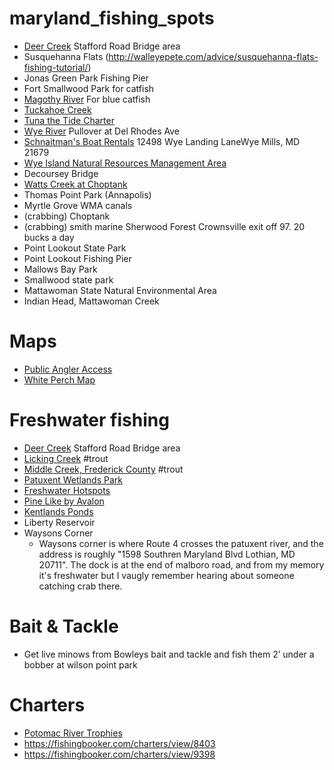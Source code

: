 # maryland_fishing_spots
- [Deer Creek](https://dnr.maryland.gov/fisheries/Pages/hotspots/deer.aspx) Stafford Road Bridge area
- Susquehanna Flats (http://walleyepete.com/advice/susquehanna-flats-fishing-tutorial/)
- Jonas Green Park Fishing Pier
- Fort Smallwood Park for catfish
- [Magothy River](https://www.google.com/maps/place/Magothy+River/@39.0813495,-76.5150411,14z/data=!4m5!3m4!1s0x89b7f8ee07ab0dc3:0xfc6ad2823c1d2e13!8m2!3d39.0850384!4d-76.492931) For blue catfish
- [Tuckahoe Creek](https://en.wikipedia.org/wiki/Tuckahoe_Creek)
- [Tuna the Tide Charter](http://exploredelmarva.com/crabbing.htm)
- [Wye River](https://en.wikipedia.org/wiki/Wye_River_(Maryland)) Pullover at Del Rhodes Ave
- [Schnaitman's Boat Rentals](http://schnaitmansboat.com/) 12498 Wye Landing LaneWye Mills, MD 21679
- [Wye Island Natural Resources Management Area](http://dnr.maryland.gov/publiclands/Pages/eastern/WyeIsland/Fishing-Boating.aspx)
- Decoursey Bridge
- [Watts Creek at Choptank](https://dnr.maryland.gov/publiclands/Pages/eastern/Martinak/Fishing-Boating.aspx) 
- Thomas Point Park (Annapolis)
- Myrtle Grove WMA canals
- (crabbing) Choptank
- (crabbing) smith marine Sherwood Forest Crownsville exit off 97. 20 bucks a day
- Point Lookout State Park
- Point Lookout Fishing Pier
- Mallows Bay Park
- Smallwood state park
- Mattawoman State Natural Environmental Area
- Indian Head, Mattawoman Creek

# Maps
- [Public Angler Access](http://gisapps.dnr.state.md.us/PublicFishingAccess/index.html)
- [White Perch Map](https://www.google.com/maps/d/viewer?hl=en_US&mid=1TPXJQjRC_pv2CrNBnWzGputBPDw&ll=38.945658400773304%2C-76.3754515&z=10)

# Freshwater fishing
- [Deer Creek](https://dnr.maryland.gov/fisheries/Pages/hotspots/deer.aspx) Stafford Road Bridge area
- [Licking Creek](https://switchfisher.com/trout_content/washington/LickingCreek.html) #trout
- [Middle Creek, Frederick County](https://switchfisher.com/trout_content/frederick/MiddleCreek.html) #trout
- [Patuxent Wetlands Park](https://www.aacounty.org/locations-and-directions/patuxent-wetlands-park)
- [Freshwater Hotspots](https://dnr.maryland.gov/fisheries/Pages/hotspots/index.aspx)
- [Pine Like by Avalon](http://www.switchfisher.com/trout_content/montgomery/PineLake.html)
- [Kentlands Ponds](https://www.gaithersburgmd.gov/recreation/parks-fields/kentlands-lakes)
- Liberty Reservoir
- Waysons Corner 
    - Waysons corner is where Route 4 crosses the patuxent river, and the address is roughly "1598 Southren Maryland Blvd Lothian, MD 20711". The dock is at the end of malboro road, and from my memory it's freshwater but I vaugly remember hearing about someone catching crab there.


# Bait & Tackle
- Get live minows from Bowleys bait and tackle and fish them 2’ under a bobber at wilson point park

# Charters
- [Potomac River Trophies](https://www.potomacrivertrophies.com/)
- https://fishingbooker.com/charters/view/8403
- https://fishingbooker.com/charters/view/9398
